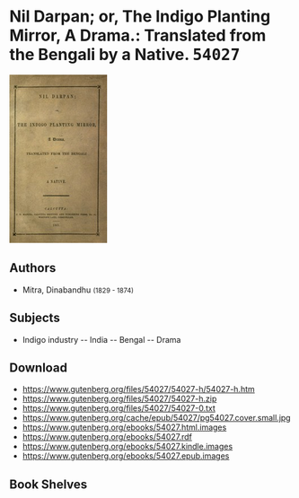 # Nil Darpan; or, The Indigo Planting Mirror, A Drama.: Translated from the Bengali by a Native. <kbd>54027</kbd>

![](./cover.medium.jpg "")

## Authors


 - Mitra, Dinabandhu <small>(1829 - 1874)</small>

## Subjects


 - Indigo industry -- India -- Bengal -- Drama

## Download


 - https://www.gutenberg.org/files/54027/54027-h/54027-h.htm
 - https://www.gutenberg.org/files/54027/54027-h.zip
 - https://www.gutenberg.org/files/54027/54027-0.txt
 - https://www.gutenberg.org/cache/epub/54027/pg54027.cover.small.jpg
 - https://www.gutenberg.org/ebooks/54027.html.images
 - https://www.gutenberg.org/ebooks/54027.rdf
 - https://www.gutenberg.org/ebooks/54027.kindle.images
 - https://www.gutenberg.org/ebooks/54027.epub.images

## Book Shelves


